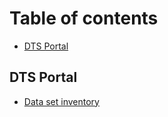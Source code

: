 # Table of contents

* [DTS Portal](README.md)

## DTS Portal

* [Data set inventory](dts-portal/dts-portal.md)

